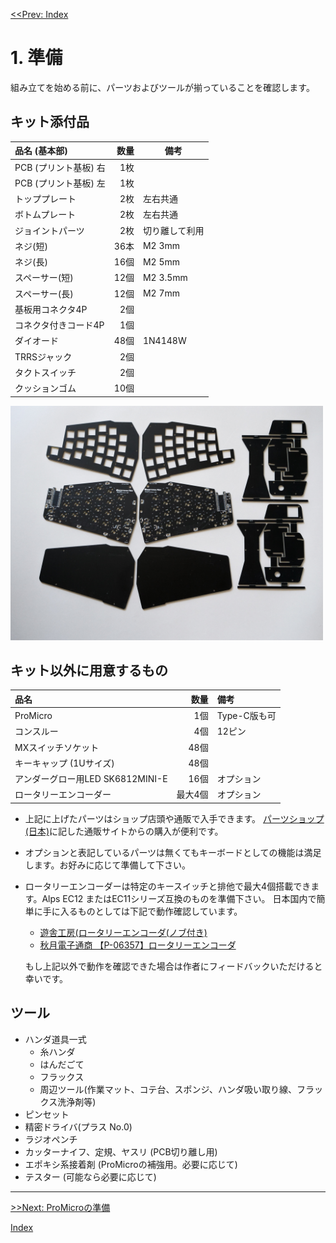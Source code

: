 [<<Prev: Index](index.md) 

# 1. 準備

組み立てを始める前に、パーツおよびツールが揃っていることを確認します。

## キット添付品

|品名 (基本部)              | 数量 |備考|
|:-------------------------|----:|----|
|PCB (プリント基板)  右     | 1枚 |  |
|PCB (プリント基板)  左     | 1枚 |  |
|トッププレート             | 2枚 | 左右共通  |
|ボトムプレート             | 2枚 | 左右共通  |
|ジョイントパーツ           | 2枚 | 切り離して利用|
|ネジ(短)                  | 36本 | M2 3mm  |
|ネジ(長)                  | 16個  | M2 5mm   |
|スペーサー(短)             | 12個 | M2 3.5mm   |
|スペーサー(長)             | 12個 |  M2 7mm  |
|基板用コネクタ4P           | 2個  |    |
|コネクタ付きコード4P       | 1個  |    |
|ダイオード                |48個  | 1N4148W  |
|TRRSジャック              |2個   |    |
|タクトスイッチ             |2個  |   |
|クッションゴム            |10個  |   |

<img src="img/fig1_1_parts.jpg" alt="img" title="プレート" width=500>

## キット以外に用意するもの

|品名                   | 数量 |備考|
|:----------------------|----:|:---|
| ProMicro              | 1個| Type-C版も可|
| コンスルー             | 4個|  12ピン|
| MXスイッチソケット       |48個|  |
 キーキャップ (1Uサイズ)  | 48個| |
 アンダーグロー用LED SK6812MINI-E |16個|オプション|
| ロータリーエンコーダー| 最大4個| オプション|

- 上記に上げたパーツはショップ店頭や通販で入手できます。  [パーツショップ(日本)](08_reference.md)に記した通販サイトからの購入が便利です。

- オプションと表記しているパーツは無くてもキーボードとしての機能は満足します。お好みに応じて準備して下さい。

- ロータリーエンコーダーは特定のキースイッチと排他で最大4個搭載できます。Alps EC12 またはEC11シリーズ互換のものを準備下さい。
日本国内で簡単に手に入るものとしては下記で動作確認しています。
   - [遊舎工房(ロータリーエンコーダ(ノブ付き)](https://shop.yushakobo.jp/collections/keyboard-parts/products/pec12r-4222f-s0024)
   - [秋月電子通商 【P-06357】ロータリーエンコーダ](https://akizukidenshi.com/catalog/g/gP-06357/)
    
   もし上記以外で動作を確認できた場合は作者にフィードバックいただけると幸いです。

## ツール
 - ハンダ道具一式
   - 糸ハンダ
   - はんだごて
   - フラックス
   - 周辺ツール(作業マット、コテ台、スポンジ、ハンダ吸い取り線、フラックス洗浄剤等)
 - ピンセット
 - 精密ドライバ(プラス No.0)
 - ラジオペンチ
 - カッターナイフ、定規、ヤスリ (PCB切り離し用) 
 - エポキシ系接着剤 (ProMicroの補強用。必要に応じて)
 - テスター  (可能なら必要に応じて)

----
[>>Next: ProMicroの準備](02_promicro.md)   

[Index](index.md)

